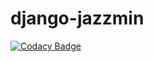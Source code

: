 # django-jazzmin
[![Codacy Badge](https://app.codacy.com/project/badge/Grade/800678f3ca6d42cdbaaf2b5f8d6ad325)](https://www.codacy.com/gh/LarryMatrix/django-jazzmin/dashboard?utm_source=github.com&amp;utm_medium=referral&amp;utm_content=LarryMatrix/django-jazzmin&amp;utm_campaign=Badge_Grade)
